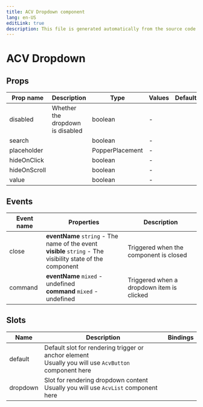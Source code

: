 ```yaml
---
title: ACV Dropdown component
lang: en-US
editLink: true
description: This file is generated automatically from the source code. Changes made here will be lost.
---
```


# ACV Dropdown

<!--@include: ./dropdown.doc.md-->

## Props

| Prop name    | Description                      | Type            | Values | Default |
| ------------ | -------------------------------- | --------------- | ------ | ------- |
| disabled     | Whether the dropdown is disabled | boolean         | -      |         |
| search       |                                  | boolean         | -      |         |
| placeholder  |                                  | PopperPlacement | -      |         |
| hideOnClick  |                                  | boolean         | -      |         |
| hideOnScroll |                                  | boolean         | -      |         |
| value        |                                  | boolean         | -      |         |

## Events

| Event name | Properties                                                                                                      | Description                               |
| ---------- | --------------------------------------------------------------------------------------------------------------- | ----------------------------------------- |
| close      | **eventName** `string` - The name of the event<br/>**visible** `string` - The visibility state of the component | Triggered when the component is closed    |
| command    | **eventName** `mixed` - undefined<br/>**command** `mixed` - undefined                                           | Triggered when a dropdown item is clicked |

## Slots

| Name     | Description                                                                                              | Bindings |
| -------- | -------------------------------------------------------------------------------------------------------- | -------- |
| default  | Default slot for rendering trigger or anchor element<br/>Usually you will use `AcvButton` component here |          |
| dropdown | Slot for rendering dropdown content<br/>Usually you will use `AcvList` component here                    |          |
